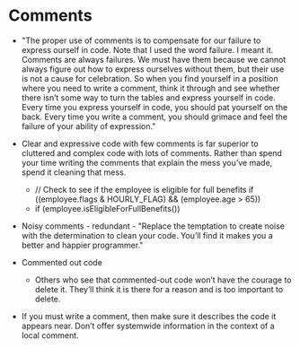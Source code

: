 # Comments

-   "The proper use of comments is to compensate for our failure to express ourself in
    code. Note that I used the word failure. I meant it. Comments are always failures. We must
    have them because we cannot always figure out how to express ourselves without them,
    but their use is not a cause for celebration.
    So when you find yourself in a position where you need to write a comment, think it
    through and see whether there isn’t some way to turn the tables and express yourself in
    code. Every time you express yourself in code, you should pat yourself on the back. Every
    time you write a comment, you should grimace and feel the failure of your ability of
    expression."

-   Clear and expressive code with few comments is far superior to cluttered and complex
    code with lots of comments. Rather than spend your time writing the comments that
    explain the mess you’ve made, spend it cleaning that mess.

    -   // Check to see if the employee is eligible for full benefits
        if ((employee.flags & HOURLY_FLAG) &&
        (employee.age > 65))
    -   if (employee.isEligibleForFullBenefits())

-   Noisy comments - redundant - "Replace the temptation to create noise with the determination to clean your code. You’ll
    find it makes you a better and happier programmer."

-   Commented out code

    -   Others who see that commented-out code won’t have the courage to delete it. They’ll think it is there for a reason and is too important to delete.

-   If you must write a comment, then make sure it describes the code it appears near. Don’t
    offer systemwide information in the context of a local comment.

